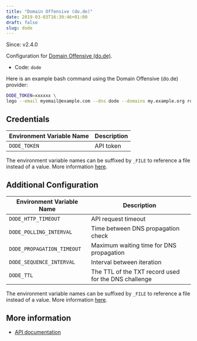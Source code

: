 ```yaml
---
title: "Domain Offensive (do.de)"
date: 2019-03-03T16:39:46+01:00
draft: false
slug: dode
---
```


<!-- THIS DOCUMENTATION IS AUTO-GENERATED. PLEASE DO NOT EDIT. -->
<!-- providers/dns/dode/dode.toml -->
<!-- THIS DOCUMENTATION IS AUTO-GENERATED. PLEASE DO NOT EDIT. -->

Since: v2.4.0

Configuration for [Domain Offensive (do.de)](https://www.do.de/).


<!--more-->

- Code: `dode`

Here is an example bash command using the Domain Offensive (do.de) provider:

```bash
DODE_TOKEN=xxxxxx \
lego --email myemail@example.com --dns dode --domains my.example.org run
```




## Credentials

| Environment Variable Name | Description |
|-----------------------|-------------|
| `DODE_TOKEN` | API token |

The environment variable names can be suffixed by `_FILE` to reference a file instead of a value.
More information [here](/lego/dns/#configuration-and-credentials).


## Additional Configuration

| Environment Variable Name | Description |
|--------------------------------|-------------|
| `DODE_HTTP_TIMEOUT` | API request timeout |
| `DODE_POLLING_INTERVAL` | Time between DNS propagation check |
| `DODE_PROPAGATION_TIMEOUT` | Maximum waiting time for DNS propagation |
| `DODE_SEQUENCE_INTERVAL` | Interval between iteration |
| `DODE_TTL` | The TTL of the TXT record used for the DNS challenge |

The environment variable names can be suffixed by `_FILE` to reference a file instead of a value.
More information [here](/lego/dns/#configuration-and-credentials).




## More information

- [API documentation](https://www.do.de/wiki/LetsEncrypt_-_Entwickler)

<!-- THIS DOCUMENTATION IS AUTO-GENERATED. PLEASE DO NOT EDIT. -->
<!-- providers/dns/dode/dode.toml -->
<!-- THIS DOCUMENTATION IS AUTO-GENERATED. PLEASE DO NOT EDIT. -->

